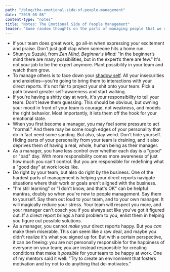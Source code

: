 ```yaml
---
path: "/blog/the-emotional-side-of-people-management"
date: "2019-08-08"
content-type: "notes"
title: "Notes: The Emotional Side of People Management"
teaser: "Some random thoughts on the parts of managing people that we don't talk about enough"
---
```


- If your team does great work, go all-in when expressing your excitement and praise. Don't just golf clap when someone hits a home run.
- Shunryu Suzuki, from *Zen Mind, Beginner's Mind*: "In the beginner’s mind there are many possibilities, but in the expert’s there are few." It's not your job to be the expert anymore. Plant possibility in your team and watch them grow.
- To manage others is to face down your [shadow self](https://en.wikipedia.org/wiki/Shadow_(psychology)). All your insecurities and anxieties—you're going to bring them to interactions with your direct reports. It's not fair to project your shit onto your team. Pick a path toward greater self-awareness and start walking.
- If you're having a shitty day at work, it's your responsibility to tell your team. Don't leave them guessing. This should be obvious, but owning your mood in front of your team is courage, not weakness, and models the right behavior. Most importantly, it lets them off the hook for your emotional state.
- When you first become a manager, you may feel some pressure to act "normal." And there may be some rough edges of your personality that do in fact need some sanding. But also, stay weird. Don't hide yourself. Hiding parts of your personality from your team is draining, and it also deprives them of having a real, whole, human being as their manager.
- As a manager, you have less control over whether each day is a "good" or "bad" day. With more responsibility comes more awareness of just how much you can't control. But you are responsible for redefining what a "good day" at work looks like.
- Do right by your team, but also do right by the business. One of the hardest parts of management is helping your direct reports navigate situations where their work or goals aren't aligned with the business.
- "I'm still learning" or "I don't know, and that's OK" can be helpful mantras, doubly so when you're new to people management. Say them to yourself. Say them out loud to your team, and to your own manager. It will magically reduce your stress. Your team will respect you more, and your manager can't coach you if you always act like you've got it figured out. If a direct report brings a hard problem to you, enlist them in helping you figure out possible solutions.
- As a manager, you cannot *make* your direct reports happy. But you *can* make them miserable. This can seem like a raw deal, and maybe you didn't realize it's what you signed up for. But with a certain perspective, it can be freeing: you are not personally responsible for the happiness of everyone on your team; you are instead responsible for creating conditions that make it *possible* for your team to be happy at work. One of my mentors said it well: "Try to create an environment that fosters motivation and try not to do anything that de-motivates."